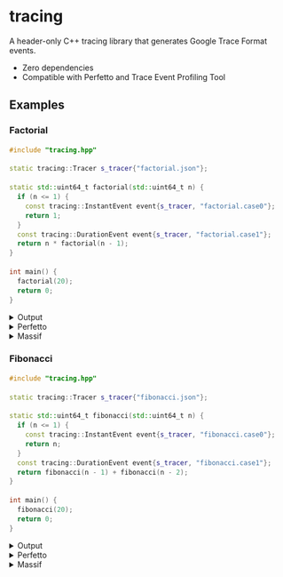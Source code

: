 # tracing

A header-only C++ tracing library that generates Google Trace Format events.

- Zero dependencies
- Compatible with Perfetto and Trace Event Profiling Tool

## Examples

### Factorial

```cpp
#include "tracing.hpp"

static tracing::Tracer s_tracer{"factorial.json"};

static std::uint64_t factorial(std::uint64_t n) {
  if (n <= 1) {
    const tracing::InstantEvent event{s_tracer, "factorial.case0"};
    return 1;
  }
  const tracing::DurationEvent event{s_tracer, "factorial.case1"};
  return n * factorial(n - 1);
}

int main() {
  factorial(20);
  return 0;
}
```

<details>
  <summary>Output</summary>
  <img src="screenshots/output/factorial.png" alt="factorial">
</details>

<details>
  <summary>Perfetto</summary>
  <img src="screenshots/perfetto/factorial.png" alt="factorial">
</details>

<details>
  <summary>Massif</summary>
  <img src="screenshots/massif/factorial.png" alt="factorial">
</details>

### Fibonacci

```cpp
#include "tracing.hpp"

static tracing::Tracer s_tracer{"fibonacci.json"};

static std::uint64_t fibonacci(std::uint64_t n) {
  if (n <= 1) {
    const tracing::InstantEvent event{s_tracer, "fibonacci.case0"};
    return n;
  }
  const tracing::DurationEvent event{s_tracer, "fibonacci.case1"};
  return fibonacci(n - 1) + fibonacci(n - 2);
}

int main() {
  fibonacci(20);
  return 0;
}
```

<details>
  <summary>Output</summary>
  <img src="screenshots/output/fibonacci.png" alt="fibonacci">
</details>

<details>
  <summary>Perfetto</summary>
  <img src="screenshots/perfetto/fibonacci.png" alt="fibonacci">
</details>

<details>
  <summary>Massif</summary>
  <img src="screenshots/massif/fibonacci.png" alt="fibonacci">
</details>
